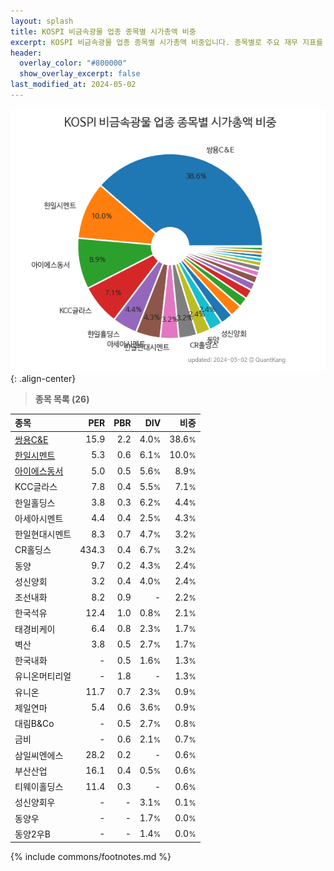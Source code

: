 ```yaml
---
layout: splash
title: KOSPI 비금속광물 업종 종목별 시가총액 비중
excerpt: KOSPI 비금속광물 업종 종목별 시가총액 비중입니다. 종목별로 주요 재무 지표를 함께 표시합니다.
header:
  overlay_color: "#800000"
  show_overlay_excerpt: false
last_modified_at: 2024-05-02
---
```



![KOSPI 비금속광물 업종 종목별 시가총액 비중](/stats/sector/images/kospi_업종_비금속광물_종목.png){: .align-center}


> **종목 목록 (26)**<a id="list"></a>

| **종목** | **PER** | **PBR** | **DIV** | **비중** |
| :------- | ------: | ------: | ------: | -------: |
| [쌍용C&E](/003410/) | 15.9 | 2.2 | 4.0<small>%</small> | 38.6<small>%</small> |
| [한일시멘트](/300720/) | 5.3 | 0.6 | 6.1<small>%</small> | 10.0<small>%</small> |
| [아이에스동서](/010780/) | 5.0 | 0.5 | 5.6<small>%</small> | 8.9<small>%</small> |
| KCC글라스 | 7.8 | 0.4 | 5.5<small>%</small> | 7.1<small>%</small> |
| 한일홀딩스 | 3.8 | 0.3 | 6.2<small>%</small> | 4.4<small>%</small> |
| 아세아시멘트 | 4.4 | 0.4 | 2.5<small>%</small> | 4.3<small>%</small> |
| 한일현대시멘트 | 8.3 | 0.7 | 4.7<small>%</small> | 3.2<small>%</small> |
| CR홀딩스 | 434.3 | 0.4 | 6.7<small>%</small> | 3.2<small>%</small> |
| 동양 | 9.7 | 0.2 | 4.3<small>%</small> | 2.4<small>%</small> |
| 성신양회 | 3.2 | 0.4 | 4.0<small>%</small> | 2.4<small>%</small> |
| 조선내화 | 8.2 | 0.9 | - | 2.2<small>%</small> |
| 한국석유 | 12.4 | 1.0 | 0.8<small>%</small> | 2.1<small>%</small> |
| 태경비케이 | 6.4 | 0.8 | 2.3<small>%</small> | 1.7<small>%</small> |
| 벽산 | 3.8 | 0.5 | 2.7<small>%</small> | 1.7<small>%</small> |
| 한국내화 | - | 0.5 | 1.6<small>%</small> | 1.3<small>%</small> |
| 유니온머티리얼 | - | 1.8 | - | 1.3<small>%</small> |
| 유니온 | 11.7 | 0.7 | 2.3<small>%</small> | 0.9<small>%</small> |
| 제일연마 | 5.4 | 0.6 | 3.6<small>%</small> | 0.9<small>%</small> |
| 대림B&Co | - | 0.5 | 2.7<small>%</small> | 0.8<small>%</small> |
| 금비 | - | 0.6 | 2.1<small>%</small> | 0.7<small>%</small> |
| 삼일씨엔에스 | 28.2 | 0.2 | - | 0.6<small>%</small> |
| 부산산업 | 16.1 | 0.4 | 0.5<small>%</small> | 0.6<small>%</small> |
| 티웨이홀딩스 | 11.4 | 0.3 | - | 0.6<small>%</small> |
| 성신양회우 | - | - | 3.1<small>%</small> | 0.1<small>%</small> |
| 동양우 | - | - | 1.7<small>%</small> | 0.0<small>%</small> |
| 동양2우B | - | - | 1.4<small>%</small> | 0.0<small>%</small> |

{% include commons/footnotes.md %}